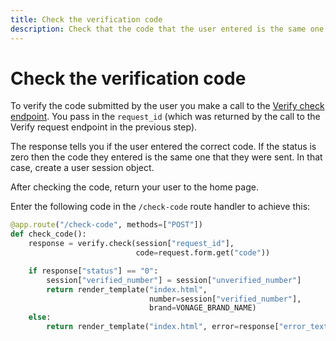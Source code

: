 ```yaml
---
title: Check the verification code
description: Check that the code that the user entered is the same one that was sent
---
```


# Check the verification code

To verify the code submitted by the user you make a call to the [Verify check endpoint](/api/verify#verifyCheck). You pass in the `request_id` (which was returned by the call to the Verify request endpoint in the previous step).

The response tells you if the user entered the correct code. If the status is zero then the code they entered is the same one that they were sent. In that case, create a user session object.

After checking the code, return your user to the home page.

Enter the following code in the `/check-code` route handler to achieve this:

```python
@app.route("/check-code", methods=["POST"])
def check_code():
    response = verify.check(session["request_id"],
                            code=request.form.get("code"))

    if response["status"] == "0":
        session["verified_number"] = session["unverified_number"]
        return render_template("index.html",
                               number=session["verified_number"],
                               brand=VONAGE_BRAND_NAME)
    else:
        return render_template("index.html", error=response["error_text"])
```